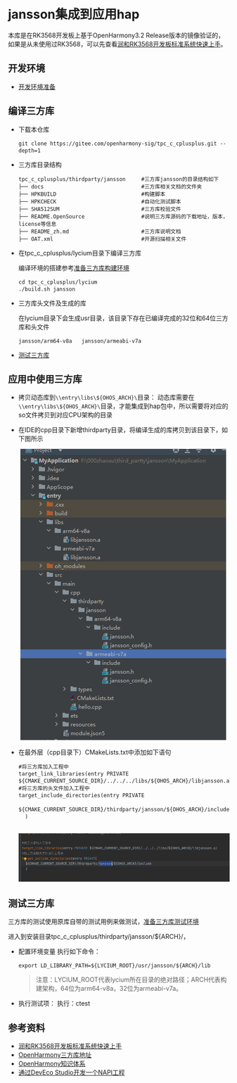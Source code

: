# jansson集成到应用hap

本库是在RK3568开发板上基于OpenHarmony3.2 Release版本的镜像验证的，如果是从未使用过RK3568，可以先查看[润和RK3568开发板标准系统快速上手](https://gitee.com/openharmony-sig/knowledge_demo_temp/tree/master/docs/rk3568_helloworld)。

## 开发环境

- [开发环境准备](../../../docs/hap_integrate_environment.md)

## 编译三方库

- 下载本仓库

  ```shell
  git clone https://gitee.com/openharmony-sig/tpc_c_cplusplus.git --depth=1
  ```

- 三方库目录结构

  ```shell
  tpc_c_cplusplus/thirdparty/jansson     #三方库jansson的目录结构如下
  ├── docs                               #三方库相关文档的文件夹
  ├── HPKBUILD                           #构建脚本
  ├── HPKCHECK                           #自动化测试脚本
  ├── SHA512SUM                          #三方库校验文件
  ├── README.OpenSource                  #说明三方库源码的下载地址，版本，license等信息
  ├── README_zh.md                       #三方库说明文档
  ├── OAT.xml                            #开源扫描相关文件
  ```

- 在tpc_c_cplusplus/lycium目录下编译三方库

  编译环境的搭建参考[准备三方库构建环境](../../../lycium/README.md#1编译环境准备)

  ```shell
  cd tpc_c_cplusplus/lycium
  ./build.sh jansson
  ```

- 三方库头文件及生成的库

  在lycium目录下会生成usr目录，该目录下存在已编译完成的32位和64位三方库和头文件

  ```shell
  jansson/arm64-v8a   jansson/armeabi-v7a
  ```
- [测试三方库](#测试三方库)

## 应用中使用三方库

- 拷贝动态库到`\\entry\libs\${OHOS_ARCH}\`目录：
  动态库需要在`\\entry\libs\${OHOS_ARCH}\`目录，才能集成到hap包中，所以需要将对应的so文件拷贝到对应CPU架构的目录
- 在IDE的cpp目录下新增thirdparty目录，将编译生成的库拷贝到该目录下，如下图所示

  &nbsp;![thirdparty_install_dir](pic/jansson_install_dir.png)

- 在最外层（cpp目录下）CMakeLists.txt中添加如下语句
  ```shell
  #将三方库加入工程中
  target_link_libraries(entry PRIVATE ${CMAKE_CURRENT_SOURCE_DIR}/../../../libs/${OHOS_ARCH}/libjansson.a)
  #将三方库的头文件加入工程中
  target_include_directories(entry PRIVATE
    ${CMAKE_CURRENT_SOURCE_DIR}/thirdparty/jansson/${OHOS_ARCH}/include
    )
  ```
  &nbsp;![thirdparty_usage](pic/jansson_usage.png)

## 测试三方库

三方库的测试使用原库自带的测试用例来做测试，[准备三方库测试环境](../../../lycium/README.md#3ci环境准备)

  进入到安装目录tpc_c_cplusplus/thirdparty/jansson/${ARCH}/，
  

- 配置环境变量
  执行如下命令：

  ```shell
  export LD_LIBRARY_PATH=${LYCIUM_ROOT}/usr/jansson/${ARCH}/lib
  ```
  > 注意：LYCIUM_ROOT代表lycium所在目录的绝对路径；ARCH代表构建架构，64位为arm64-v8a，32位为armeabi-v7a。

- 执行测试项：
执行：ctest


## 参考资料

- [润和RK3568开发板标准系统快速上手](https://gitee.com/openharmony-sig/knowledge_demo_temp/tree/master/docs/rk3568_helloworld)
- [OpenHarmony三方库地址](https://gitee.com/openharmony-tpc)
- [OpenHarmony知识体系](https://gitee.com/openharmony-sig/knowledge)
- [通过DevEco Studio开发一个NAPI工程](https://gitee.com/openharmony-sig/knowledge_demo_temp/blob/master/docs/napi_study/docs/hello_napi.md)

